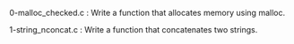 0-malloc_checked.c : Write a function that allocates memory using malloc.

1-string_nconcat.c : Write a function that concatenates two strings.

